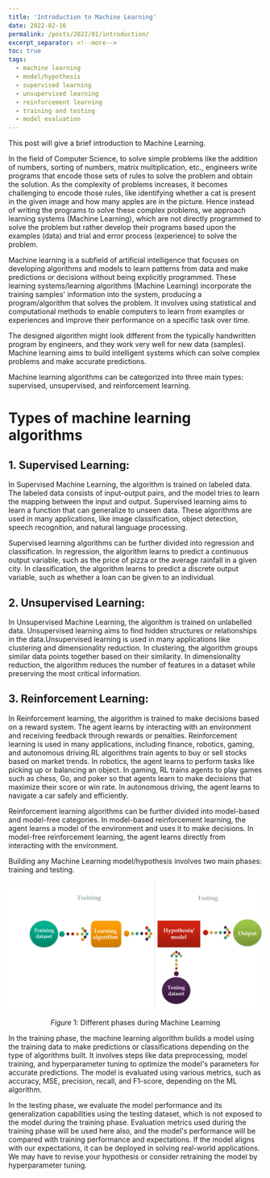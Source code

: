 ```yaml
---
title: 'Introduction to Machine Learning'
date: 2022-02-16
permalink: /posts/2022/01/introduction/
excerpt_separator: <!--more-->
toc: true
tags:
  - machine learning
  - model/hypothesis
  - supervised learning
  - unsupervised learning
  - reinforcement learning
  - training and testing
  - model evaluation
---
```


This post will give a brief introduction to Machine Learning.
<!--more-->

In the field of Computer Science, to solve simple problems like the addition of numbers, sorting of numbers, matrix multiplication, etc., engineers write programs that encode those sets of rules to solve the problem and obtain the solution. As the complexity of problems increases, it becomes challenging to encode those rules, like identifying whether a cat is present in the given image and how many apples are in the picture. Hence instead of writing the programs to solve these complex problems, we approach learning systems (Machine Learning), which are not directly programmed to solve the problem but rather develop their programs based upon the examples (data) and trial and error process (experience) to solve the problem.

Machine learning is a subfield of artificial intelligence that focuses on developing algorithms and models to learn patterns from data and make predictions or decisions without being explicitly programmed. These learning systems/learning algorithms (Machine Learning) incorporate the training samples' information into the system, producing a program/algorithm that solves the problem. It involves using statistical and computational methods to enable computers to learn from examples or experiences and improve their performance on a specific task over time.

The designed algorithm might look different from the typically handwritten program by engineers, and they work very well for new data (samples). Machine learning aims to build intelligent systems which can solve complex problems and make accurate predictions.

Machine learning algorithms can be categorized into three main types: supervised, unsupervised, and reinforcement learning.


# Types of machine learning algorithms

## 1. Supervised Learning:
In Supervised Machine Learning, the algorithm is trained on labeled data. The labeled data consists of input-output pairs, and the model tries to learn the mapping between the input and output. Supervised learning aims to learn a function that can generalize to unseen data. These algorithms are used in many applications, like image classification, object detection, speech recognition, and natural language processing. 

Supervised learning algorithms can be further divided into regression and classification. In regression, the algorithm learns to predict a continuous output variable, such as the price of pizza or the average rainfall in a given city. In classification, the algorithm learns to predict a discrete output variable, such as whether a loan can be given to an individual.


## 2. Unsupervised Learning: 
In Unsupervised Machine Learning, the algorithm is trained on unlabelled data. Unsupervised learning aims to find hidden structures or relationships in the data.Unsupervised learning is used in many applications like clustering and dimensionality reduction. In clustering, the algorithm groups similar data points together based on their similarity. In dimensionality reduction, the algorithm reduces the number of features in a dataset while preserving the most critical information.


## 3. Reinforcement Learning:
In Reinforcement learning, the algorithm is trained to make decisions based on a reward system. The agent learns by interacting with an environment and receiving feedback through rewards or penalties. Reinforcement learning is used in many applications, including finance, robotics, gaming, and autonomous driving.RL algorithms train agents to buy or sell stocks based on market trends. In robotics, the agent learns to perform tasks like picking up or balancing an object. In gaming, RL trains agents to play games such as chess, Go, and poker so that agents learn to make decisions that maximize their score or win rate. In autonomous driving, the agent learns to navigate a car safely and efficiently.

Reinforcement learning algorithms can be further divided into model-based and model-free categories. In model-based reinforcement learning, the agent learns a model of the environment and uses it to make decisions. In model-free reinforcement learning, the agent learns directly from interacting with the environment.

Building any Machine Learning model/hypothesis involves two main phases: training and testing.

<img src="/images/posts/introduction/machine_learning.png" alt="drawing" style="width:700px;"/>

$$
Figure\text{ 1: Different phases during Machine Learning}
$$

In the training phase, the machine learning algorithm builds a model using the training data to make predictions or classifications depending on the type of algorithms built. It involves steps like data preprocessing, model training, and hyperparameter tuning to optimize the model's parameters for accurate predictions. The model is evaluated using various metrics, such as accuracy, MSE, precision, recall, and F1-score, depending on the ML algorithm.

In the testing phase, we evaluate the model performance and its generalization capabilities using the testing dataset, which is not exposed to the model during the training phase. Evaluation metrics used during the training phase will be used here also, and the model's performance will be compared with training performance and expectations. If the model aligns with our expectations, it can be deployed in solving real-world applications. We may have to revise your hypothesis or consider retraining the model by hyperparameter tuning.
